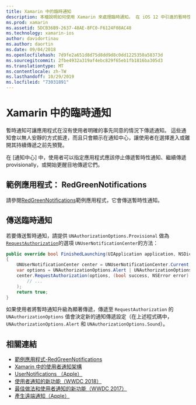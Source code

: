 ```yaml
---
title: Xamarin 中的臨時通知
description: 本檔說明如何使用 Xamarin 來處理臨時通知。 在 iOS 12 中引進的暫時性通知，可讓應用程式在沒有明確使用者權限的情況下傳送無訊息通知。
ms.prod: xamarin
ms.assetid: 5DCB36B9-2637-48AE-8FC0-F6124F08AC48
ms.technology: xamarin-ios
author: davidortinau
ms.author: daortin
ms.date: 09/04/2018
ms.openlocfilehash: 7d9fe2a651d8d75d8dd9d8c0dd1225350a58373d
ms.sourcegitcommit: 2fbe4932a319af4ebc829f65eb1fb1816ba305d3
ms.translationtype: MT
ms.contentlocale: zh-TW
ms.lasthandoff: 10/29/2019
ms.locfileid: "73031891"
---
```

# <a name="provisional-notifications-in-xamarinios"></a>Xamarin 中的臨時通知

暫時通知可讓應用程式在沒有使用者明確的事先同意的情況下傳遞通知。 這些通知會以無人安靜的方式抵達，而且只會顯示在通知中心，讓使用者在選擇進入或離開其持續傳遞之前先預覽。

在 [通知中心] 中，使用者可以指定應用程式應該停止傳遞暫時性通知、繼續傳遞 provisionally，或開始更醒目地傳遞它們。

## <a name="sample-app-redgreennotifications"></a>範例應用程式： RedGreenNotifications

請參閱[RedGreenNotifications](https://docs.microsoft.com/samples/xamarin/ios-samples/ios12-redgreennotifications)範例應用程式，它會傳送暫時性通知。

## <a name="sending-provisional-notifications"></a>傳送臨時通知

若要傳送暫時通知，請提供 `UNAuthorizationOptions.Provisional` 做為[`RequestAuthorization`](xref:UserNotifications.UNUserNotificationCenter.RequestAuthorization*)的選項
`UNUserNotificationCenter`的方法：

```csharp
public override bool FinishedLaunching(UIApplication application, NSDictionary launchOptions)
{
    UNUserNotificationCenter center = UNUserNotificationCenter.Current;
    var options = UNAuthorizationOptions.Alert | UNAuthorizationOptions.Sound | UNAuthorizationOptions.Provisional;
    center.RequestAuthorization(options, (bool success, NSError error) => {
        // ...
    );
    return true;
}
```

如果使用者將暫時通知升級為顯著傳遞，傳遞至 `RequestAuthorization` 的 `UNAuthorizationOptions` 值會決定新的通知傳遞設定（在上述程式碼中，`UNAuthorizationOptions.Alert` 和 `UNAuthorizationOptions.Sound`）。

## <a name="related-links"></a>相關連結

- [範例應用程式-RedGreenNotifications](https://docs.microsoft.com/samples/xamarin/ios-samples/ios12-redgreennotifications)
- [Xamarin 中的使用者通知架構](~/ios/platform/user-notifications/index.md)
- [UserNotifications （Apple）](https://developer.apple.com/documentation/usernotifications?language=objc)
- [使用者通知的新功能（WWDC 2018）](https://developer.apple.com/videos/play/wwdc2018/710/)
- [最佳做法和使用者通知的新功能（WWDC 2017）](https://developer.apple.com/videos/play/wwdc2017/708/)
- [產生遠端通知（Apple）](https://developer.apple.com/documentation/usernotifications/setting_up_a_remote_notification_server/generating_a_remote_notification)

